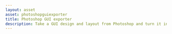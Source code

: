 ```yaml
---
layout: asset
asset: photoshopguiexporter
title: Photoshop GUI exporter
description: Take a GUI design and layout from Photoshop and turn it into a GUI scene (.gui) in Defold.
---
```

